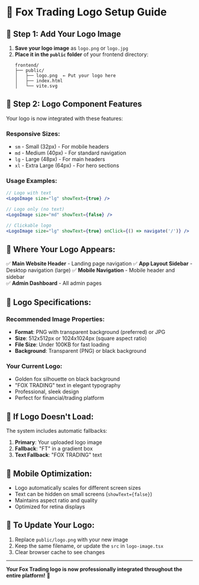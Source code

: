 # 🦊 Fox Trading Logo Setup Guide

## 📁 **Step 1: Add Your Logo Image**

1. **Save your logo image** as `logo.png` or `logo.jpg`
2. **Place it in the `public` folder** of your frontend directory:
   ```
   frontend/
   ├── public/
   │   ├── logo.png  ← Put your logo here
   │   ├── index.html
   │   └── vite.svg
   ```

## 🔧 **Step 2: Logo Component Features**

Your logo is now integrated with these features:

### **Responsive Sizes:**
- `sm` - Small (32px) - For mobile headers
- `md` - Medium (40px) - For standard navigation  
- `lg` - Large (48px) - For main headers
- `xl` - Extra Large (64px) - For hero sections

### **Usage Examples:**
```jsx
// Logo with text
<LogoImage size="lg" showText={true} />

// Logo only (no text)  
<LogoImage size="md" showText={false} />

// Clickable logo
<LogoImage size="lg" showText={true} onClick={() => navigate('/')} />
```

## 📍 **Where Your Logo Appears:**

✅ **Main Website Header** - Landing page navigation
✅ **App Layout Sidebar** - Desktop navigation (large)
✅ **Mobile Navigation** - Mobile header and sidebar  
✅ **Admin Dashboard** - All admin pages

## 🎨 **Logo Specifications:**

### **Recommended Image Properties:**
- **Format**: PNG with transparent background (preferred) or JPG
- **Size**: 512x512px or 1024x1024px (square aspect ratio)
- **File Size**: Under 100KB for fast loading
- **Background**: Transparent (PNG) or black background

### **Your Current Logo:**
- Golden fox silhouette on black background
- "FOX TRADING" text in elegant typography
- Professional, sleek design
- Perfect for financial/trading platform

## 🚀 **If Logo Doesn't Load:**

The system includes automatic fallbacks:
1. **Primary**: Your uploaded logo image
2. **Fallback**: "FT" in a gradient box
3. **Text Fallback**: "FOX TRADING" text

## 📱 **Mobile Optimization:**

- Logo automatically scales for different screen sizes
- Text can be hidden on small screens (`showText={false}`)
- Maintains aspect ratio and quality
- Optimized for retina displays

## 🔄 **To Update Your Logo:**

1. Replace `public/logo.png` with your new image
2. Keep the same filename, or update the `src` in `logo-image.tsx`
3. Clear browser cache to see changes

---

**Your Fox Trading logo is now professionally integrated throughout the entire platform!** 🎉
